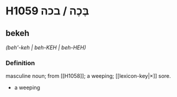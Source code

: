 # H1059 בֶּכֶה / בכה

## bekeh

_(beh'-keh | beh-KEH | beh-HEH)_

### Definition

masculine noun; from [[H1058]]; a weeping; [[lexicon-key|×]] sore.

- a weeping
